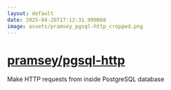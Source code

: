 ```yaml
---
layout: default
date: 2025-04-26T17:12:31.999868
image: assets/pramsey_pgsql-http_cropped.png
---
```


# [pramsey/pgsql-http](https://github.com/pramsey/pgsql-http)

Make HTTP requests from inside PostgreSQL database
